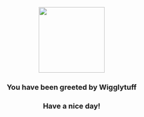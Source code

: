 <p align="center">
    <img src="https://raw.githubusercontent.com/PokeAPI/sprites/master/sprites/pokemon/40.png" width="150" height="150">
</p>
<h3 align="center">You have been greeted by  <b>Wigglytuff</b></h3>
<h3 align="center">Have a nice day!</h3>
